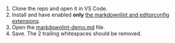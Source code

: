 1. Clone the repo and open it in VS Code.
2. Install and have enabled **only** [the markdownlint and editorconfig extensions](./.vscode/extensions.json).
3. Open the [markdownlint-demo.md](./markdownlint-demo.md) file.
4. Save. The 2 trailing whitespaces should be removed.
